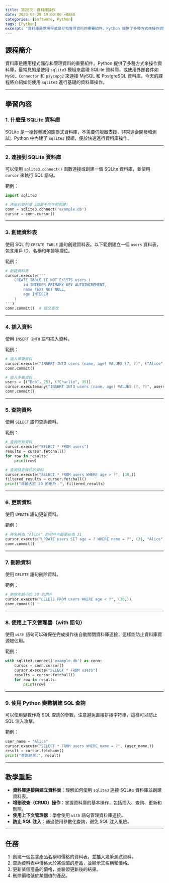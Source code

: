 ```yaml
---
title: 第28天：資料庫操作
date: 2023-08-28 19:00:00 +0800
categories: [Software, Python]
tags: [Python] 
excerpt: "資料庫是應用程式儲存和管理資料的重要組件。Python 提供了多種方式來操作資料庫，最常見的是使用 `sqlite3` 模組來處理 SQLite 資料庫，或使用外部套件如 `MySQL Connector` 和 `psycopg2` 來連接 MySQL 和 PostgreSQL 資料庫。今天的課程將介紹如何使用 `sqlite3` 進行基礎的資料庫操作"
---
```


## 課程簡介
資料庫是應用程式儲存和管理資料的重要組件。Python 提供了多種方式來操作資料庫，最常見的是使用 `sqlite3` 模組來處理 SQLite 資料庫，或使用外部套件如 `MySQL Connector` 和 `psycopg2` 來連接 MySQL 和 PostgreSQL 資料庫。今天的課程將介紹如何使用 `sqlite3` 進行基礎的資料庫操作。

---

## 學習內容

### 1. 什麼是 SQLite 資料庫

SQLite 是一種輕量級的關聯式資料庫，不需要伺服器支援，非常適合開發和測試。Python 中內建了 `sqlite3` 模組，便於快速進行資料庫操作。

---

### 2. 連接到 SQLite 資料庫

可以使用 `sqlite3.connect()` 函數連接或創建一個 SQLite 資料庫，並使用 `cursor` 來執行 SQL 語句。

範例：
```python
import sqlite3

# 連接到資料庫（如果不存在則創建）
conn = sqlite3.connect('example.db')
cursor = conn.cursor()
```

---

### 3. 創建資料表

使用 SQL 的 `CREATE TABLE` 語句創建資料表。以下範例建立一個 `users` 資料表，包含用戶 ID、名稱和年齡等欄位。

範例：
```python
# 創建資料表
cursor.execute('''
    CREATE TABLE IF NOT EXISTS users (
        id INTEGER PRIMARY KEY AUTOINCREMENT,
        name TEXT NOT NULL,
        age INTEGER
    )
''')
conn.commit()  # 提交更改
```

---

### 4. 插入資料

使用 `INSERT INTO` 語句插入資料。

範例：
```python
# 插入單筆資料
cursor.execute("INSERT INTO users (name, age) VALUES (?, ?)", ("Alice", 30))
conn.commit()

# 插入多筆資料
users = [("Bob", 25), ("Charlie", 35)]
cursor.executemany("INSERT INTO users (name, age) VALUES (?, ?)", users)
conn.commit()
```

---

### 5. 查詢資料

使用 `SELECT` 語句查詢資料。

範例：
```python
# 查詢所有資料
cursor.execute("SELECT * FROM users")
results = cursor.fetchall()
for row in results:
    print(row)

# 查詢特定條件的資料
cursor.execute("SELECT * FROM users WHERE age > ?", (30,))
filtered_results = cursor.fetchall()
print("年齡大於 30 的用戶：", filtered_results)
```

---

### 6. 更新資料

使用 `UPDATE` 語句更新資料。

範例：
```python
# 將名稱為 "Alice" 的用戶年齡更新為 31
cursor.execute("UPDATE users SET age = ? WHERE name = ?", (31, "Alice"))
conn.commit()
```

---

### 7. 刪除資料

使用 `DELETE` 語句刪除資料。

範例：
```python
# 刪除年齡小於 30 的用戶
cursor.execute("DELETE FROM users WHERE age < ?", (30,))
conn.commit()
```

---

### 8. 使用上下文管理器（with 語句）

使用 `with` 語句可以確保在完成操作後自動關閉資料庫連接，這樣能防止資料庫資源被佔用。

範例：
```python
with sqlite3.connect('example.db') as conn:
    cursor = conn.cursor()
    cursor.execute("SELECT * FROM users")
    results = cursor.fetchall()
    for row in results:
        print(row)
```

---

### 9. 使用 Python 變數構建 SQL 查詢

可以使用變數作為 SQL 查詢的參數，注意避免直接拼接字符串，這樣可以防止 SQL 注入攻擊。

範例：
```python
user_name = "Alice"
cursor.execute("SELECT * FROM users WHERE name = ?", (user_name,))
result = cursor.fetchone()
print("查詢結果:", result)
```

---

## 教學重點
- **資料庫連接與建立資料表**：理解如何使用 `sqlite3` 連接 SQLite 資料庫並創建資料表。
- **增刪改查（CRUD）操作**：掌握資料庫的基本操作，包括插入、查詢、更新和刪除。
- **使用上下文管理器**：學會使用 `with` 語句管理資料庫連接。
- **防止 SQL 注入**：通過使用參數化查詢，避免 SQL 注入風險。

---

## 任務
1. 創建一個包含產品名稱和價格的資料表，並插入幾筆測試資料。
2. 查詢資料表中價格大於某個值的產品，並顯示其名稱和價格。
3. 更新某個產品的價格，並驗證更新後的結果。
4. 刪除價格低於某個值的產品。
